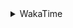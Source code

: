 <details>
 <summary>WakaTime</summary>

<!--START_SECTION:waka-->
![Profile Views](http://img.shields.io/badge/Profile%20Views-0-blue)

**🐱 My GitHub Data** 

> 🏆 507 Contributions in the Year 2021
 > 
> 📦 249.6 kB Used in GitHub's Storage 
 > 
> 🚫 Not Opted to Hire
 > 
> 📜 55 Public Repositories 
 > 
> 🔑 1 Private Repository 
 > 
**I'm an Early 🐤** 

```text
🌞 Morning    49 commits     ████░░░░░░░░░░░░░░░░░░░░░   15.91% 
🌆 Daytime    126 commits    ██████████░░░░░░░░░░░░░░░   40.91% 
🌃 Evening    115 commits    █████████░░░░░░░░░░░░░░░░   37.34% 
🌙 Night      18 commits     █░░░░░░░░░░░░░░░░░░░░░░░░   5.84%

```
📅 **I'm Most Productive on Thursday** 

```text
Monday       47 commits     ███░░░░░░░░░░░░░░░░░░░░░░   15.26% 
Tuesday      36 commits     ███░░░░░░░░░░░░░░░░░░░░░░   11.69% 
Wednesday    45 commits     ███░░░░░░░░░░░░░░░░░░░░░░   14.61% 
Thursday     55 commits     ████░░░░░░░░░░░░░░░░░░░░░   17.86% 
Friday       44 commits     ███░░░░░░░░░░░░░░░░░░░░░░   14.29% 
Saturday     40 commits     ███░░░░░░░░░░░░░░░░░░░░░░   12.99% 
Sunday       41 commits     ███░░░░░░░░░░░░░░░░░░░░░░   13.31%

```


📊 **This Week I Spent My Time On** 

```text
⌚︎ Time Zone: Asia/Shanghai

💬 Programming Languages: 
Go                       7 hrs 37 mins       ███████████░░░░░░░░░░░░░░   45.68% 
Bash                     4 hrs 38 mins       ███████░░░░░░░░░░░░░░░░░░   27.76% 
Other                    1 hr 14 mins        █░░░░░░░░░░░░░░░░░░░░░░░░   7.44% 
C                        1 hr 14 mins        █░░░░░░░░░░░░░░░░░░░░░░░░   7.4% 
C++                      31 mins             ░░░░░░░░░░░░░░░░░░░░░░░░░   3.11%

🔥 Editors: 
VS Code                  16 hrs 42 mins      █████████████████████████   100.0%

🐱‍💻 Projects: 
Unknown Project          5 hrs 50 mins       ████████░░░░░░░░░░░░░░░░░   35.01% 
matcloud                 4 hrs 23 mins       ██████░░░░░░░░░░░░░░░░░░░   26.3% 
ossfs                    1 hr 35 mins        ██░░░░░░░░░░░░░░░░░░░░░░░   9.53% 
fuse-overlayfs           1 hr 9 mins         █░░░░░░░░░░░░░░░░░░░░░░░░   6.89% 
leetcode                 51 mins             █░░░░░░░░░░░░░░░░░░░░░░░░   5.1%

💻 Operating System: 
Linux                    16 hrs 42 mins      █████████████████████████   100.0%

```

**I Mostly Code in Go** 

```text
Go                       16 repos            ███████████░░░░░░░░░░░░░░   45.71% 
Java                     9 repos             ██████░░░░░░░░░░░░░░░░░░░   25.71% 
Python                   2 repos             █░░░░░░░░░░░░░░░░░░░░░░░░   5.71% 
Vue                      2 repos             █░░░░░░░░░░░░░░░░░░░░░░░░   5.71% 
Shell                    2 repos             █░░░░░░░░░░░░░░░░░░░░░░░░   5.71%

```


**Timeline**

![Chart not found](https://raw.githubusercontent.com/MaoLongLong/MaoLongLong/main/charts/bar_graph.png) 


 Last Updated on 09/11/2021
<!--END_SECTION:waka-->

</details>
